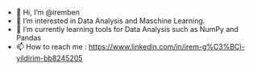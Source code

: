- 👋 Hi, I’m @iremben
- 👀 I’m interested in Data Analysis and Maschine Learning.
- 🌱 I’m currently learning tools for Data Analysis such as NumPy and Pandas  
- 📫 How to reach me :
     https://www.linkedin.com/in/irem-g%C3%BCl-yildirim-bb8245205

